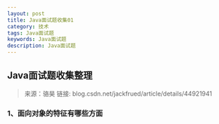 ```yaml
---
layout: post
title: Java面试题收集01
category: 技术
tags: Java面试题
keywords: Java面试题
description: Java面试题
---
```


## Java面试题收集整理

> 来源：骆昊   链接: blog.csdn.net/jackfrued/article/details/44921941

### 1、面向对象的特征有哪些方面

